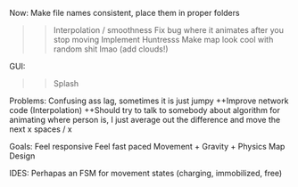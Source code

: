 Now:
  Make file names consistent, place them in proper folders
  >> Interpolation / smoothness
  Fix bug where it animates after you stop moving
  Implement Huntresss
  Make map look cool with random shit lmao (add clouds!)

GUI:
  >> Splash

Problems:
  Confusing ass lag, sometimes it is just jumpy
    ++Improve network code (Interpolation)
    ++Should try to talk to somebody about algorithm for animating where person is, I just average out the difference and move the next x spaces / x

Goals:
  Feel responsive
  Feel fast paced
  Movement + Gravity + Physics
  Map Design

IDES:
  Perhapas an FSM for movement states (charging, immobilized, free)

